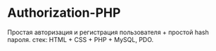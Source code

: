 # Authorization-PHP
 Простая авторизация и регистрация пользователя + простой hash пароля.
 стек:  HTML + CSS + PHP + MySQL, PDO.
